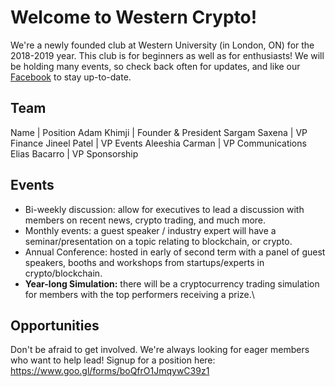 # Welcome to Western Crypto!

We're a newly founded club at Western University (in London, ON) for the 2018-2019 year. This club is for beginners as well as for enthusiasts! We will be holding many events, so check back often for updates, and like our [Facebook](https://Facebook.com/WesternCrypto) to stay up-to-date.

## Team

Name | Position
Adam Khimji | Founder & President
Sargam Saxena | VP Finance
Jineel Patel | VP Events
Aleeshia Carman | VP Communications
Elias Bacarro | VP Sponsorship

## Events

* Bi-weekly discussion: allow for executives to lead a discussion with members on recent news, crypto trading, and much more.
* Monthly events: a guest speaker / industry expert will have a seminar/presentation on a topic relating to blockchain, or crypto. 
* Annual Conference: hosted in early of second term with a panel of guest speakers, booths and workshops from startups/experts in crypto/blockchain.
* **Year-long Simulation:** there will be a cryptocurrency trading simulation for members with the top performers receiving a prize.\

## Opportunities

Don't be afraid to get involved. We're always looking for eager members who want to help lead! Signup for a position here: https://www.goo.gl/forms/boQfrO1JmqywC39z1

